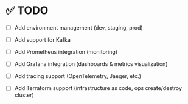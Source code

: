 # ✅ TODO

-   [ ] Add environment management (dev, staging, prod)

-   [ ] Add support for Kafka

-   [ ] Add Prometheus integration (monitoring)

-   [ ] Add Grafana integration (dashboards & metrics visualization)

-   [ ] Add tracing support (OpenTelemetry, Jaeger, etc.)

-   [ ] Add Terraform support (infrastructure as code, ops create/destroy cluster)
